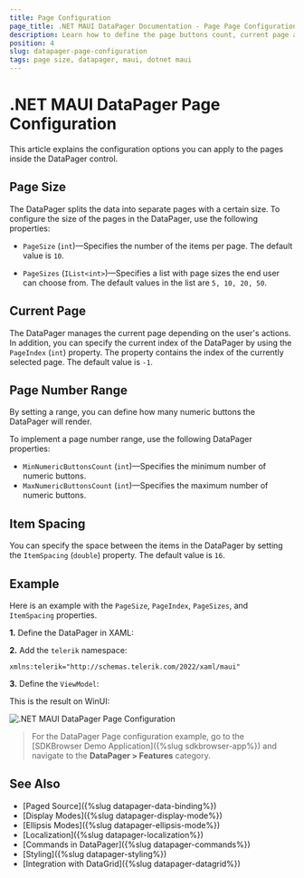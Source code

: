 ```yaml
---
title: Page Configuration
page_title: .NET MAUI DataPager Documentation - Page Page Configuration
description: Learn how to define the page buttons count, current page and the size of the page inside the Telerik .NET MAUI DataPager.
position: 4
slug: datapager-page-configuration
tags: page size, datapager, maui, dotnet maui
---
```


# .NET MAUI DataPager Page Configuration

This article explains the configuration options you can apply to the pages inside the DataPager control.

## Page Size

The DataPager splits the data into separate pages with a certain size. To configure the size of the pages in the DataPager, use the following properties:

* `PageSize` (`int`)&mdash;Specifies the number of the items per page. The default value is `10`.

* `PageSizes` (`IList<int>`)&mdash;Specifies a list with page sizes the end user can choose from. The default values in the list are `5, 10, 20, 50`.

## Current Page

The DataPager manages the current page depending on the user's actions. In addition, you can specify the current index of the DataPager by using the `PageIndex` (`int`) property.
The property contains the index of the currently selected page. The default value is `-1`.

## Page Number Range

By setting a range, you can define how many numeric buttons the DataPager will render.

To implement a page number range, use the following DataPager properties:

* `MinNumericButtonsCount` (`int`)&mdash;Specifies the minimum number of numeric buttons.
* `MaxNumericButtonsCount` (`int`)&mdash;Specifies the maximum number of numeric buttons.

## Item Spacing

You can specify the space between the items in the DataPager by setting the `ItemSpacing` (`double`) property. The default value is `16`.

## Example

Here is an example with the `PageSize`, `PageIndex`, `PageSizes`, and `ItemSpacing` properties.

**1.** Define the DataPager in XAML:

<snippet id='datapager-page-configuration' />

**2.** Add the `telerik` namespace:

```XAML
xmlns:telerik="http://schemas.telerik.com/2022/xaml/maui"
```

**3.** Define the `ViewModel`:

<snippet id='datapager-features-viewmodel' />

This is the result on WinUI:

![.NET MAUI DataPager Page Configuration](images/datapager-page-configuration.png)

> For the DataPager Page configuration example, go to the [SDKBrowser Demo Application]({%slug sdkbrowser-app%}) and navigate to the **DataPager > Features** category.

## See Also

- [Paged Source]({%slug datapager-data-binding%})
- [Display Modes]({%slug datapager-display-mode%})
- [Ellipsis Modes]({%slug datapager-ellipsis-mode%})
- [Localization]({%slug datapager-localization%})
- [Commands in DataPager]({%slug datapager-commands%})
- [Styling]({%slug datapager-styling%})
- [Integration with DataGrid]({%slug datapager-datagrid%})